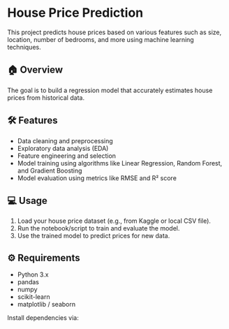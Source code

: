 # House Price Prediction

This project predicts house prices based on various features such as size, location, number of bedrooms, and more using machine learning techniques.

## 🏠 Overview
The goal is to build a regression model that accurately estimates house prices from historical data.

## 🛠️ Features
- Data cleaning and preprocessing
- Exploratory data analysis (EDA)
- Feature engineering and selection
- Model training using algorithms like Linear Regression, Random Forest, and Gradient Boosting
- Model evaluation using metrics like RMSE and R² score

## 💻 Usage
1. Load your house price dataset (e.g., from Kaggle or local CSV file).
2. Run the notebook/script to train and evaluate the model.
3. Use the trained model to predict prices for new data.

## ⚙️ Requirements
- Python 3.x
- pandas
- numpy
- scikit-learn
- matplotlib / seaborn

Install dependencies via:
